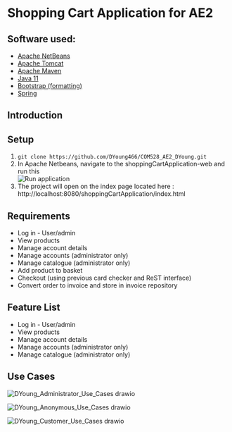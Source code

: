 # Shopping Cart Application for AE2

## Software used:

* [Apache NetBeans](https://netbeans.apache.org/ "Netbeans link")
* [Apache Tomcat](http://tomcat.apache.org/ "Tomcat link")
* [Apache Maven](https://maven.apache.org/ "Maven link")
* [Java 11](https://jdk.java.net/11/ "Jdk link")
* [Bootstrap (formatting)](https://getbootstrap.com/ "Bootstrap link")
* [Spring](https://spring.io/ "Spring link")

## Introduction


## Setup
1. `git clone https://github.com/DYoung466/COM528_AE2_DYoung.git`
2. In Apache Netbeans, navigate to the shoppingCartApplication-web and run this
<br >![Run application](https://user-images.githubusercontent.com/71987991/148574748-3fccad1c-412e-4fd3-b1e5-7d79643b23c0.png "Run application")
3. The project will open on the index page located here : http://localhost:8080/shoppingCartApplication/index.html

## Requirements

* Log in - User/admin
* View products
* Manage account details
* Manage accounts (administrator only)
* Manage catalogue (administrator only) 
* Add product to basket
* Checkout (using previous card checker and ReST interface)
* Convert order to invoice and store in invoice repository


## Feature List
* Log in - User/admin
* View products
* Manage account details
* Manage accounts (administrator only)
* Manage catalogue (administrator only) 

## Use Cases

![DYoung_Administrator_Use_Cases drawio](https://user-images.githubusercontent.com/71987991/148755868-92f5370a-0672-4870-94e0-b792b3e16a20.png)

![DYoung_Anonymous_Use_Cases drawio](https://user-images.githubusercontent.com/71987991/148755885-30130c18-7865-4fea-a495-a62e13964663.png)

![DYoung_Customer_Use_Cases drawio](https://user-images.githubusercontent.com/71987991/148755900-54d5ee6b-b269-4fef-8282-7ba33e7f2d50.png)

